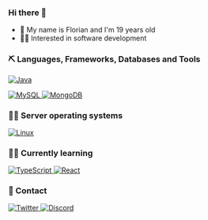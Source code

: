 ### Hi there 👋
- 💬 My name is Florian and I'm 19 years old
- 🧙‍♂️ Interested in software development

### ⛏ Languages, Frameworks, Databases and Tools
<a href="https://java.com"> <img alt="Java" src="https://img.shields.io/badge/-Java-000?&logo=Java&logoColor=cd5b45"> </a>


<a href="https://www.mysql.com"> <img alt="MySQL" src="https://img.shields.io/badge/-MySQL-000?&logo=MySQL"> </a>
<a href="https://www.mongodb.com"> <img alt="MongoDB" src="https://img.shields.io/badge/-MongoDB-000?&logo=MongoDB"> </a>


### 👨‍💻 Server operating systems 
<a href="https://www.debian.org"> <img alt="Linux" src="https://img.shields.io/badge/-Linux-000?&logo=Linux"> </a>

### 👨‍🎓 Currently learning
<a href="https://www.typescriptlang.org/"> <img alt="TypeScript" src="https://img.shields.io/badge/-TypeScript-000?&logo=TypeScript"> </a>
<a href="https://reactjs.org/"> <img alt="React" src="https://img.shields.io/badge/-React-000?&logo=React"> </a>


### 📱 Contact
<a href="https://twitter.com/realFallenBreak"> <img alt="Twitter" src="https://img.shields.io/badge/-realFallenBreak-000?&logo=Twitter"> </a>
<a href="https://www.discordapp.com"> <img alt="Discord" src="https://img.shields.io/badge/-FallenBreak%233104-000?&logo=Discord"> </a>
